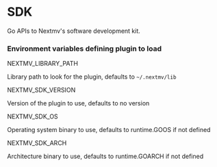 # SDK

Go APIs to Nextmv's software development kit.

### Environment variables defining plugin to load

NEXTMV_LIBRARY_PATH

Library path to look for the plugin, defaults to ``~/.nextmv/lib``

NEXTMV_SDK_VERSION

Version of the plugin to use, defaults to no version 

NEXTMV_SDK_OS

Operating system binary to use, defaults to runtime.GOOS if not defined 

NEXTMV_SDK_ARCH

Architecture binary to use, defaults to runtime.GOARCH if not defined